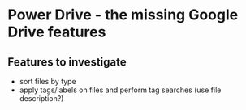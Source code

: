 # Power Drive - the missing Google Drive features


## Features to investigate

* sort files by type
* apply tags/labels on files and perform tag searches (use file description?)
